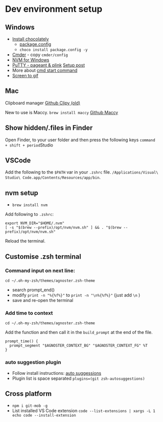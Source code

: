 # Dev environment setup

## Windows

- [Install chocolately](https://chocolatey.org/install)
    - [package.config](https://chocolatey.org/docs/commandsinstall#packagesconfig)
    - `choco install package.config -y`
- [Cmder](https://cmder.net/) - copy `cmder/config`
- [NVM for Windows](https://github.com/coreybutler/nvm-windows)
- [PuTTY - pageant & plink](https://www.chiark.greenend.org.uk/~sgtatham/putty/latest.html) [Setup post](https://www.richardkotze.com/top-tips/git-on-windows-in-command-line)
- More about [cmd start command](https://ss64.com/nt/start.html)
- [Screen to gif](https://www.screentogif.com/)

## Mac

Clipboard manager [Github Clipy (old)](https://github.com/Clipy/Clipy)

New to use is Maccy. `brew install maccy` [Github Maccy](https://github.com/p0deje/Maccy)

## Show hidden/.files in Finder

Open Finder, to your user folder and then press the following keys `command + shift + period`Studio

## VSCode

Add the following to the `$PATH` var in your `.zshrc` file. `/Applications/Visual\ Studio\ Code.app/Contents/Resources/app/bin`.

## nvm setup

- `brew install nvm`

Add following to `.zshrc`:

```
export NVM_DIR="$HOME/.nvm"
[ -s "$(brew --prefix)/opt/nvm/nvm.sh" ] && . "$(brew --prefix)/opt/nvm/nvm.sh"
```

Reload the terminal.

## Customise .zsh terminal

### Command input on next line:

`cd ~/.oh-my-zsh/themes/agnoster.zsh-theme`

- search prompt_end()
- modify `print -n "%{%f%}"` to `print -n "\n%{%f%}"` (just add `\n` )
- save and re-open the terminal

### Add time to context

`cd ~/.oh-my-zsh/themes/agnoster.zsh-theme`

Add the function and then call it in the `build_prompt` at the end of the file.

```
prompt_time() {
  prompt_segment "$AGNOSTER_CONTEXT_BG" "$AGNOSTER_CONTEXT_FG" %T
}
```

### auto suggestion plugin

- Follow install instructions: [auto suggessions](https://github.com/zsh-users/zsh-autosuggestions)
- Plugin list is space separated `plugins=(git zsh-autosuggestions)`

## Cross platform

- `npm i git-mob -g`
- List installed VS Code extension `code --list-extensions | xargs -L 1 echo code --install-extension` 
